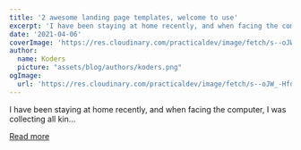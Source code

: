 ```yaml
---
title: '2 awesome landing page templates, welcome to use'
excerpt: 'I have been staying at home recently, and when facing the computer, I was collecting all kin...'
date: '2021-04-06'
coverImage: 'https://res.cloudinary.com/practicaldev/image/fetch/s--oJW_-Hfq--/c_imagga_scale,f_auto,fl_progressive,h_420,q_auto,w_1000/https://dev-to-uploads.s3.amazonaws.com/uploads/articles/re72k2v71fvv4yvbwomo.jpg'
author:
  name: Koders
  picture: "assets/blog/authors/koders.png"
ogImage:
  url: 'https://res.cloudinary.com/practicaldev/image/fetch/s--oJW_-Hfq--/c_imagga_scale,f_auto,fl_progressive,h_420,q_auto,w_1000/https://dev-to-uploads.s3.amazonaws.com/uploads/articles/re72k2v71fvv4yvbwomo.jpg'
---
```


I have been staying at home recently, and when facing the computer, I was collecting all kin...

[Read more](https://dev.to/lindelof/2-wonderful-landing-page-templates-welcome-to-use-3k23)
